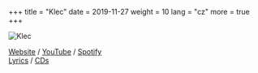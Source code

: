 +++
title = "Klec"
date = 2019-11-27
weight = 10
lang = "cz"
more = true
+++

![Klec](/images/klec_y.jpg "Group Klec")

<i class="icon fa-solid fa-earth-americas"></i> <a href="http://klec2.stejnyxichty.cz/index.php?english=1" target="_blank">Website</a>
/ <i class="icon fa-brands fa-youtube"></i> <a href="https://www.youtube.com/channel/UCx802mDoyzH-FS8dUCfhj8w/videos" target="_blank">YouTube</a> / <i class="icon fa-brands fa-spotify"></i> <a href="https://open.spotify.com/artist/1o7HpJ5bwqv7C1j66KZKnX?si=DeRxgFv8SbyaMPd6rxBRcw" target="_blank">Spotify</a><br> <i class="icon fa-solid fa-pen-to-square"></i> <a href="http://klec2.stejnyxichty.cz/index.php?ind=1" target="_blank">Lyrics</a> / <i class="icon fa-solid fa-compact-disc"></i> <a href="https://klec2.stejnyxichty.cz/index.php?inc=klec_cd&english=1" target="_blank">CDs</a> 

<!-- more -->

